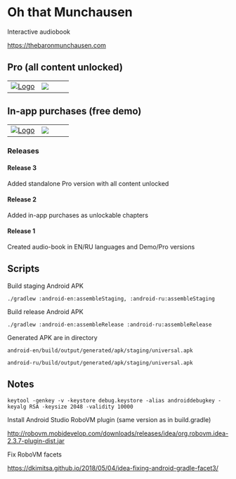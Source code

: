# Oh that Munchausen

Interactive audiobook

https://thebaronmunchausen.com

## Pro (all content unlocked)

<table style="width: 100%">
    <tbody style="width: 100%">
        <tr style="width: 100%">
            <td style="width: 50%">
                <a href="#">
                    <img src="https://thebaronmunchausen.com/assets/Elements_web/Download_on_the_App_Store_Badge.png?v=1" alt="Logo" />
                </a>
            </td>
            <td style="width: 50%">
                <a href="#">
                    <img src="https://thebaronmunchausen.com/assets/Elements_web/google-play-badge.png?v=1">
                </a>
            </td>
        </tr>
    </tbody>
</table>

## In-app purchases (free demo)

<table style="width: 100%">
    <tbody style="width: 100%">
        <tr style="width: 100%">
            <td style="width: 50%">
                <a href="https://apps.apple.com/us/app/oh-that-munchausen-tales/id1496752335?l=en&ls=1">
                    <img src="https://thebaronmunchausen.com/assets/Elements_web/Download_on_the_App_Store_Badge.png?v=1" alt="Logo" />
                </a>
            </td>
            <td style="width: 50%">
                <a href="https://play.google.com/store/apps/details?id=en.munchausen.fingertipsandcompany.full&hl=en">
                    <img src="https://thebaronmunchausen.com/assets/Elements_web/google-play-badge.png?v=1">
                </a>
            </td>
        </tr>
    </tbody>
</table>

### Releases

#### Release 3

Added standalone Pro version with all content unlocked

#### Release 2

Added in-app purchases as unlockable chapters

#### Release 1

Created audio-book in EN/RU languages and Demo/Pro versions

## Scripts

Build staging Android APK

`./gradlew :android-en:assembleStaging, :android-ru:assembleStaging`

Build release Android APK

`./gradlew :android-en:assembleRelease :android-ru:assembleRelease`

Generated APK are in directory

`android-en/build/output/generated/apk/staging/universal.apk`

`android-ru/build/output/generated/apk/staging/universal.apk`


## Notes

`keytool -genkey -v -keystore debug.keystore -alias androiddebugkey -keyalg RSA -keysize 2048 -validity 10000`

Install Android Studio RoboVM plugin (same version as in build.gradle)

http://robovm.mobidevelop.com/downloads/releases/idea/org.robovm.idea-2.3.7-plugin-dist.jar

Fix RoboVM facets

https://dkimitsa.github.io/2018/05/04/idea-fixing-android-gradle-facet3/

